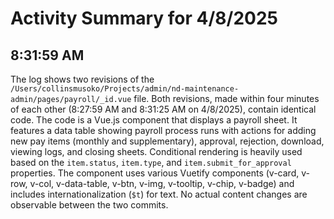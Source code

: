 # Activity Summary for 4/8/2025

## 8:31:59 AM
The log shows two revisions of the `/Users/collinsmusoko/Projects/admin/nd-maintenance-admin/pages/payroll/_id.vue` file.  Both revisions, made within four minutes of each other (8:27:59 AM and 8:31:25 AM on 4/8/2025), contain identical code.  The code is a Vue.js component that displays a payroll sheet. It features a data table showing payroll process runs with actions for adding new pay items (monthly and supplementary), approval, rejection, download, viewing logs, and closing sheets.  Conditional rendering is heavily used based on the `item.status`, `item.type`, and `item.submit_for_approval` properties.  The component uses various Vuetify components (v-card, v-row, v-col, v-data-table, v-btn, v-img, v-tooltip, v-chip, v-badge) and includes internationalization (`$t`) for text.  No actual content changes are observable between the two commits.
